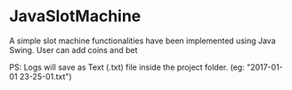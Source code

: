 # JavaSlotMachine
A simple slot machine functionalities have been implemented using Java Swing. User can add coins and bet

PS: Logs will save as Text (.txt) file inside the project folder. (eg: "2017-01-01 23-25-01.txt")
